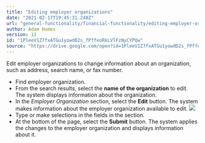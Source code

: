 ```yaml
---
title: "Editing employer organizations"
date: "2021-02-17T19:45:31.248Z"
url: "general-functionality/financial-functionality/editing-employer-organizations.html"
author: Adam Humes
version: 12
id: "1PleeV1Z7fxATGu1yowdD2s_fPffeoRkLVlFzNyCYPQw"
source: "https://drive.google.com/open?id=1PleeV1Z7fxATGu1yowdD2s_fPffeoRkLVlFzNyCYPQw"
---
```

Edit employer organizations to change information about an organization, such as address, search name, or fax number.

* Find employer organization.
* From the search results, select the <strong>name of the organization</strong> to edit. The system displays information about the organization.
* In the <em>Employer Organization</em> section, select the <strong>Edit</strong> button. The system makes information about the employer organization available to edit.  ![](editing-employer-organizations.images/image1.png)
* Type or make selections in the fields in the section.
* At the bottom of the page, select the <strong>Submit</strong> button. The system applies the changes to the employer organization and displays information about it.
